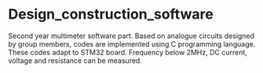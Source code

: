 # Design_construction_software
Second year multimeter software part. Based on analogue circuits designed by group members, codes are implemented using C programming language. These codes adapt to STM32 board. Frequency below 2MHz, DC current, voltage and resistance can be measured.

